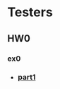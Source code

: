 # Testers

## HW0

### ex0
- ### [part1](https://github.com/pregram/Testers/blob/main/ex0/part1/Intructions.md)
